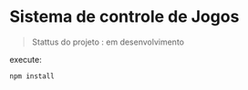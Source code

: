 # Sistema de controle de Jogos 

> Stattus do projeto : em desenvolvimento

execute:

```
npm install

```

